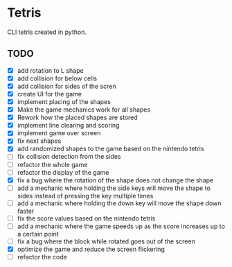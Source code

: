 # Tetris
CLI tetris created in python.

## TODO

- [x] add rotation to L shape
- [x] add collision for below cells
- [x] add collision for sides of the scren
- [x] create UI for the game
- [x] implement placing of the shapes
- [x] Make the game mechanics work for all shapes
- [x] Rework how the placed shapes are stored
- [x] implement line clearing and scoring
- [x] implement game over screen
- [x] fix next shapes
- [x] add randomized shapes to the game based on the nintendo tetris
- [ ] fix collision detection from the sides
- [ ] refactor the whole game
- [ ] refactor the display of the game
- [x] fix a bug where the rotation of the shape does not change the shape
- [ ] add a mechanic where holding the side keys will move the shape to sides instead of pressing the key multiple times
- [ ] add a mechanic where holding the down key will move the shape down faster
- [ ] fix the score values based on the nintendo tetris
- [ ] add a mechanic where the game speeds up as the score increases up to a certain point
- [ ] fix a bug where the block while rotated goes out of the screen
- [x] optimize the game and reduce the screen flickering
- [ ] refactor the code